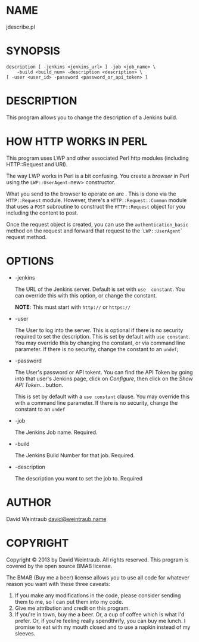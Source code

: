 # NAME

jdescribe.pl

# SYNOPSIS

    description [ -jenkins <jenkins_url> ] -job <job_name> \
        -build <build_num> -description <description> \
	[ -user <user_id> -password <password_or_api_token> ]

# DESCRIPTION

This program allows you to change the description of a Jenkins build.

# HOW HTTP WORKS IN PERL

This program uses LWP and other associated Perl http modules (including
HTTP::Request and URI).

The way LWP works in Perl is a bit confusing. You create a _browser_ in
Perl using the `LWP::UserAgent-`new> constructor.

What you send to the browser to operate on are <HTTP Requests>. This is
done via the `HTTP::Request` module. However, there's a
`HTTP::Request::Common` module that uses a `POST` subroutine to
construct the `HTTP::Request` object for you including the content to
post.

Once the request object is created, you can use the
`authentication_basic` method on the request and forward that request
to the \``LWP::UserAgent`\` request method.

# OPTIONS

- \-jenkins

    The URL of the Jenkins server. Default is set with `use  constant`. You
    can override this with this option, or change the constant.

    __NOTE__: This must start with `http://` or `https://`

- \-user

    The User to log into the server. This is optional if there is no
    security required to set the description. This is set by default with
    `use constant`. You may override this by changing the constant, or via
    command line parameter. If there is no security, change the constant to
    an `undef`;

- \-password

    The User's password or API tokent. You can find the API Token by going
    into that user's Jenkins page, click on _Configure_, then click on the
    _Show API Token..._ button.

    This is set by default with a `use constant` clause. You may override
    this with a command line parameter. If there is no security, change the
    constant to an `undef`

- \-job

    The Jenkins Job name. Required.

- \-build

    The Jenkins Build Number for that job. Required.

- \-description

    The description you want to set the job to. Required



# AUTHOR

David Weintraub [david@weintraub.name](mailto:david@weintraub.name)

# COPYRIGHT

Copyright &copy; 2013 by David Weintraub. All rights reserved. This program
is covered by the open source BMAB license.

The BMAB (Buy me a beer) license allows you to use all code for whatever
reason you want with these three caveats:

1. If you make any modifications in the code, please consider sending them
to me, so I can put them into my code.
2. Give me attribution and credit on this program.
3. If you're in town, buy me a beer. Or, a cup of coffee which is what I'd
prefer. Or, if you're feeling really spendthrify, you can buy me lunch.
I promise to eat with my mouth closed and to use a napkin instead of my
sleeves.
